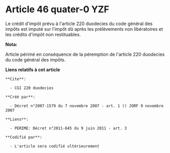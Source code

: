 # Article 46 quater-0 YZF

Le crédit d'impôt prévu à l'article 220 duodecies du code général des impôts est imputé sur l'impôt dû après les prélèvements
non libératoires et les crédits d'impôt non restituables.

**Nota:**

Article périmé en conséquence de la péremption de l'article 220 duodecies du code général des impôts.

**Liens relatifs à cet article**

	**Cite**:

	  - CGI 220 duodecies

	**Créé par**:

	  - Décret n°2007-1579 du 7 novembre 2007 - art. 1 () JORF 9 novembre 2007

	**Liens**:

	  - PERIME: Décret n°2011-645 du 9 juin 2011 - art. 3

	**Codifié par**:

	  - L'article sera codifié ultérieurement
